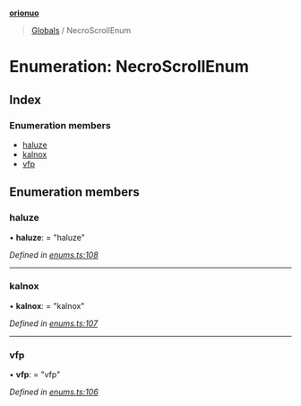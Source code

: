 **[orionuo](../README.md)**

> [Globals](../globals.md) / NecroScrollEnum

# Enumeration: NecroScrollEnum

## Index

### Enumeration members

* [haluze](necroscrollenum.md#haluze)
* [kalnox](necroscrollenum.md#kalnox)
* [vfp](necroscrollenum.md#vfp)

## Enumeration members

### haluze

•  **haluze**:  = "haluze"

*Defined in [enums.ts:108](https://github.com/msviha/orionuo/blob/94d05d0/src/enums.ts#L108)*

___

### kalnox

•  **kalnox**:  = "kalnox"

*Defined in [enums.ts:107](https://github.com/msviha/orionuo/blob/94d05d0/src/enums.ts#L107)*

___

### vfp

•  **vfp**:  = "vfp"

*Defined in [enums.ts:106](https://github.com/msviha/orionuo/blob/94d05d0/src/enums.ts#L106)*
